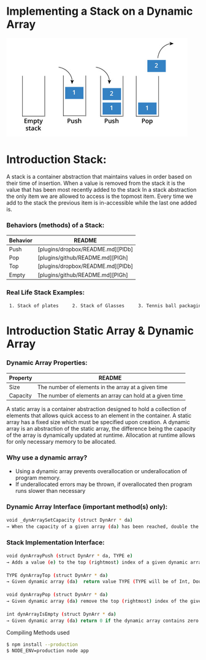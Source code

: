 # Implementing a Stack on a Dynamic Array

![](STACK.png)




# Introduction Stack:

A stack is a container abstraction that maintains values in order based on their time of insertion. When a value is removed from the stack it is the value that has been most recently added to the stack In a stack abstraction the only item we are allowed to access is the topmost item. Every time we add to the stack the previous item is in-accessible while the last one added is.
### Behaviors (methods) of a Stack:

| Behavior | README |
| ------ | ------ |
| Push | [plugins/dropbox/README.md][PlDb] |
| Pop | [plugins/github/README.md][PlGh] |
| Top | [plugins/dropbox/README.md][PlDb] |
| Empty| [plugins/github/README.md][PlGh] |

### Real Life Stack Examples:
```sh
 1. Stack of plates     2. Stack of Glasses     3. Tennis ball packaging     4. Paper in a printer
```
# Introduction Static Array & Dynamic Array

### Dynamic Array Properties:
| Property | README |
| ------ | ------ |
| Size | The number of elements in the array at a given time  |
| Capacity | The number of elements an array can hold at a given time |

A static array is a container abstraction designed to hold a collection of elements that allows quick access to an element in the container. A static array has a fixed size which must be specified upon creation. A dynamic array is an abstraction of the static array, the difference being the capacity of the array is dynamically updated at runtime. Allocation at runtime allows for only necessary memory to be allocated.

### Why use a dynamic array?
- Using a dynamic array prevents overallocation or underallocation of program memory. 
- If underallocated errors may be thrown, if overallocated then program runs slower than necessary



### Dynamic Array Interface (important method(s) only):
```sh
void _dynArraySetCapacity (struct DynArr * da)
→ When the capacity of a given array (da) has been reached, double the given array’s current capacity
```


### Stack Implementation Interface:



```sh
void dynArrayPush (struct DynArr * da, TYPE e) 
→ Adds a value (e) to the top (rightmost) index of a given dynamic array (da) and has no return value.

TYPE dynArrayTop (struct DynArr * da) 
→ Given dynamic array (da)  return value TYPE (TYPE will be of Int, Double, Float, Bool, Char);

void dynArrayPop (struct DynArr * da) 
→ Given dynamic array (da) remove the top (rightmost) index of the given dynamic array (da);

int dynArrayIsEmpty (struct DynArr * da) 
→ Given dynamic array (da) return 0 if the dynamic array contains zero elements and return 1 if not;
```

Compiling Methods used

```sh
$ npm install --production
$ NODE_ENV=production node app
```

#

